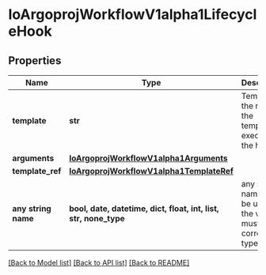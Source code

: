 # IoArgoprojWorkflowV1alpha1LifecycleHook


## Properties
Name | Type | Description | Notes
------------ | ------------- | ------------- | -------------
**template** | **str** | Template is the name of the template to execute by the hook | 
**arguments** | [**IoArgoprojWorkflowV1alpha1Arguments**](IoArgoprojWorkflowV1alpha1Arguments.md) |  | [optional] 
**template_ref** | [**IoArgoprojWorkflowV1alpha1TemplateRef**](IoArgoprojWorkflowV1alpha1TemplateRef.md) |  | [optional] 
**any string name** | **bool, date, datetime, dict, float, int, list, str, none_type** | any string name can be used but the value must be the correct type | [optional]

[[Back to Model list]](../README.md#documentation-for-models) [[Back to API list]](../README.md#documentation-for-api-endpoints) [[Back to README]](../README.md)


